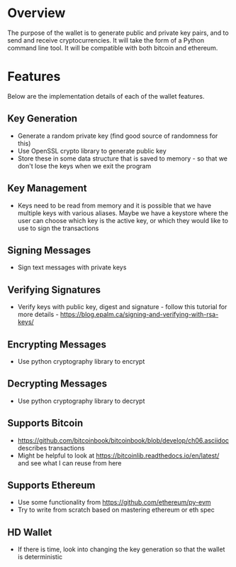# Overview

The purpose of the wallet is to generate public and private key pairs, and to send and receive cryptocurrencies. It will take the form of a Python command line tool. It will be compatible with both bitcoin and ethereum.

# Features
Below are the implementation details of each of the wallet features.

## Key Generation
- Generate a random private key (find good source of randomness for this)
- Use OpenSSL crypto library to generate public key
- Store these in some data structure that is saved to memory - so that we don't lose the keys when we exit the program

## Key Management
- Keys need to be read from memory and it is possible that we have multiple keys with various aliases. Maybe we have a keystore where the user can choose which key is the active key, or which they would like to use to sign the transactions

## Signing Messages
- Sign text messages with private keys

## Verifying Signatures
- Verify keys with public key, digest and signature - follow this tutorial for more details - https://blog.epalm.ca/signing-and-verifying-with-rsa-keys/

## Encrypting Messages
- Use python cryptography library to encrypt

## Decrypting Messages
- Use python cryptography library to decrypt

## Supports Bitcoin
- https://github.com/bitcoinbook/bitcoinbook/blob/develop/ch06.asciidoc describes transactions
- Might be helpful to look at https://bitcoinlib.readthedocs.io/en/latest/ and see what I can reuse from here

## Supports Ethereum
- Use some functionality from https://github.com/ethereum/py-evm
- Try to write from scratch based on mastering ethereum or eth spec

## HD Wallet
- If there is time, look into changing the key generation so that the wallet is deterministic

